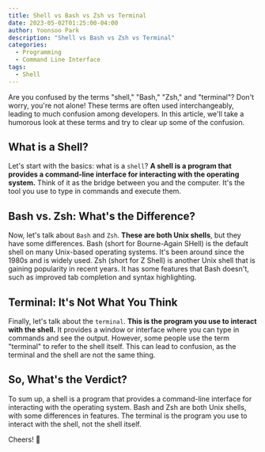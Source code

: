 ```yaml
---
title: Shell vs Bash vs Zsh vs Terminal
date: 2023-05-02T01:25:00-04:00
author: Yoonsoo Park
description: "Shell vs Bash vs Zsh vs Terminal"
categories:
  - Programming
  - Command Line Interface
tags:
  - Shell
---
```



Are you confused by the terms "shell," "Bash," "Zsh," and "terminal"? Don't worry, you're not alone! These terms are often used interchangeably, leading to much confusion among developers. In this article, we'll take a humorous look at these terms and try to clear up some of the confusion.

## What is a Shell?
Let's start with the basics: what is a `shell`? **A shell is a program that provides a command-line interface for interacting with the operating system.** Think of it as the bridge between you and the computer. It's the tool you use to type in commands and execute them.

## Bash vs. Zsh: What's the Difference?
Now, let's talk about `Bash` and `Zsh`. **These are both Unix shells**, but they have some differences. Bash (short for Bourne-Again SHell) is the default shell on many Unix-based operating systems. It's been around since the 1980s and is widely used. Zsh (short for Z Shell) is another Unix shell that is gaining popularity in recent years. It has some features that Bash doesn't, such as improved tab completion and syntax highlighting.

## Terminal: It's Not What You Think
Finally, let's talk about the `terminal`. **This is the program you use to interact with the shell.** It provides a window or interface where you can type in commands and see the output. However, some people use the term "terminal" to refer to the shell itself. This can lead to confusion, as the terminal and the shell are not the same thing.

## So, What's the Verdict?
To sum up, a shell is a program that provides a command-line interface for interacting with the operating system. Bash and Zsh are both Unix shells, with some differences in features. The terminal is the program you use to interact with the shell, not the shell itself.

Cheers! 🍺

